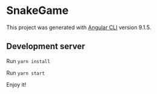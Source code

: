# SnakeGame

This project was generated with [Angular CLI](https://github.com/angular/angular-cli) version 9.1.5.

## Development server

Run `yarn install`

Run `yarn start`

Enjoy it!
